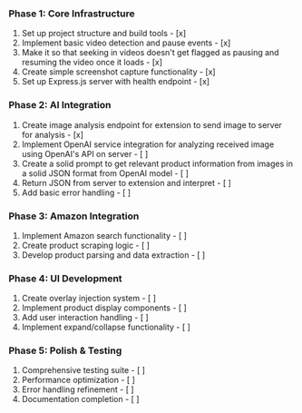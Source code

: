 ### Phase 1: Core Infrastructure
1) Set up project structure and build tools - [x]
2) Implement basic video detection and pause events - [x]
3) Make it so that seeking in videos doesn't get flagged as pausing and resuming the video once it loads - [x]
4) Create simple screenshot capture functionality - [x]
5) Set up Express.js server with health endpoint - [x]

### Phase 2: AI Integration
1) Create image analysis endpoint for extension to send image to server for analysis - [x]
2) Implement OpenAI service integration for analyzing received image using OpenAI's API on server - [ ]
3) Create a solid prompt to get relevant product information from images in a solid JSON format from OpenAI model - [ ]
4) Return JSON from server to extension and interpret - [ ]
5) Add basic error handling - [ ]

### Phase 3: Amazon Integration
1) Implement Amazon search functionality - [ ]
2) Create product scraping logic - [ ]
3) Develop product parsing and data extraction - [ ]

### Phase 4: UI Development
1) Create overlay injection system - [ ]
2) Implement product display components - [ ]
3) Add user interaction handling - [ ]
4) Implement expand/collapse functionality - [ ]

### Phase 5: Polish & Testing
1) Comprehensive testing suite - [ ]
2) Performance optimization - [ ]
3) Error handling refinement - [ ]
4) Documentation completion - [ ]
